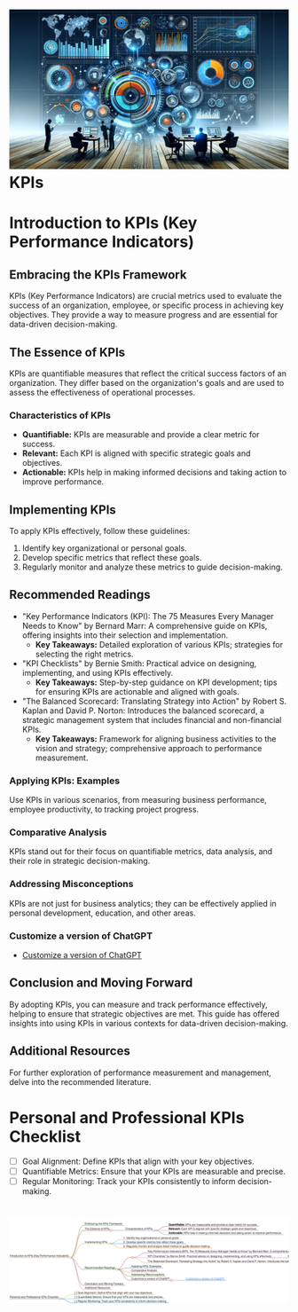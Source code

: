 
<h1><img src="kpis1.png">KPIs</h1>

# Introduction to KPIs (Key Performance Indicators)

## Embracing the KPIs Framework
KPIs (Key Performance Indicators) are crucial metrics used to evaluate the success of an organization, employee, or specific process in achieving key objectives. They provide a way to measure progress and are essential for data-driven decision-making.

## The Essence of KPIs
KPIs are quantifiable measures that reflect the critical success factors of an organization. They differ based on the organization's goals and are used to assess the effectiveness of operational processes.

### Characteristics of KPIs
- **Quantifiable:** KPIs are measurable and provide a clear metric for success.
- **Relevant:** Each KPI is aligned with specific strategic goals and objectives.
- **Actionable:** KPIs help in making informed decisions and taking action to improve performance.

## Implementing KPIs
To apply KPIs effectively, follow these guidelines:
1. Identify key organizational or personal goals.
2. Develop specific metrics that reflect these goals.
3. Regularly monitor and analyze these metrics to guide decision-making.

## Recommended Readings
- "Key Performance Indicators (KPI): The 75 Measures Every Manager Needs to Know" by Bernard Marr: A comprehensive guide on KPIs, offering insights into their selection and implementation.
    - **Key Takeaways:** Detailed exploration of various KPIs; strategies for selecting the right metrics.
- "KPI Checklists" by Bernie Smith: Practical advice on designing, implementing, and using KPIs effectively.
    - **Key Takeaways:** Step-by-step guidance on KPI development; tips for ensuring KPIs are actionable and aligned with goals.
- "The Balanced Scorecard: Translating Strategy into Action" by Robert S. Kaplan and David P. Norton: Introduces the balanced scorecard, a strategic management system that includes financial and non-financial KPIs.
    - **Key Takeaways:** Framework for aligning business activities to the vision and strategy; comprehensive approach to performance measurement.

### Applying KPIs: Examples
Use KPIs in various scenarios, from measuring business performance, employee productivity, to tracking project progress.

### Comparative Analysis
KPIs stand out for their focus on quantifiable metrics, data analysis, and their role in strategic decision-making.

### Addressing Misconceptions
KPIs are not just for business analytics; they can be effectively applied in personal development, education, and other areas.

### Customize a version of ChatGPT 
- [Customize a version of ChatGPT](https://chat.openai.com/g/g-3JEKe3tVr-goal-setting-guru)

## Conclusion and Moving Forward
By adopting KPIs, you can measure and track performance effectively, helping to ensure that strategic objectives are met. This guide has offered insights into using KPIs in various contexts for data-driven decision-making.

## Additional Resources
For further exploration of performance measurement and management, delve into the recommended literature.

# Personal and Professional KPIs Checklist
- [ ] Goal Alignment: Define KPIs that align with your key objectives.
- [ ] Quantifiable Metrics: Ensure that your KPIs are measurable and precise.
- [ ] Regular Monitoring: Track your KPIs consistently to inform decision-making.

<h1><img src="kpis-mindmap.png"></h1>
